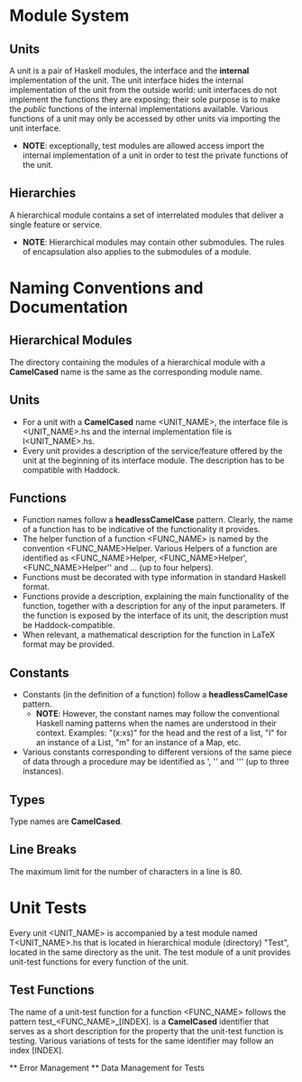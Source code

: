 # Module System
## Units
A unit is a pair of Haskell modules, the interface and the **internal** implementation of the unit. The unit interface hides the internal implementation of the unit from the outside world: unit interfaces do not implement the functions they are exposing; their sole purpose is to make the *public* functions of the internal implementations available. Various functions of a unit may only be accessed by other units via importing the unit interface.

- __NOTE__: exceptionally, test modules are allowed access import the internal implementation of a unit in order to test the private functions of the unit.

## Hierarchies
A hierarchical module contains a set of interrelated modules that deliver a single feature or service.

- __NOTE__: Hierarchical modules may contain other submodules. The rules of encapsulation also applies to the submodules of a module.

# Naming Conventions and Documentation
## Hierarchical Modules
The directory containing the modules of a hierarchical module with a **CamelCased** name is the same as the corresponding module name.
## Units
* For a unit with a **CamelCased** name <UNIT_NAME>, the interface file is <UNIT_NAME>.hs and the internal implementation file is I<UNIT_NAME>.hs.
* Every unit provides a description of the service/feature offered by the unit at the beginning of its interface module. The description has to be compatible with Haddock.
## Functions
* Function names follow a **headlessCamelCase** pattern. Clearly, the name of a function has to be indicative of the functionality it provides.
* The helper function of a function <FUNC_NAME> is named by the convention <FUNC_NAME>Helper. Various Helpers of a function are identified as <FUNC_NAME>Helper, <FUNC_NAME>Helper', <FUNC_NAME>Helper'' and ... (up to four helpers).
* Functions must be decorated with type information in standard Haskell format.
* Functions provide a description, explaining the main functionality of the function, together with a description for any of the input parameters. If the function is exposed by the interface of its unit, the description must be Haddock-compatible.
* When relevant, a mathematical description for the function in LaTeX format may be provided.

## Constants
* Constants (in the definition of a function) follow a **headlessCamelCase** pattern. 
	- __NOTE__: However, the constant names may follow the conventional Haskell naming patterns when the names are understood in their context. Examples: "(x:xs)" for the head and the rest of a list, "l" for an instance of a List, "m" for an instance of a Map, etc.
* Various constants corresponding to different versions of the same piece of data <DATA> through a procedure may be identified as <DATA>', <DATA>'' and <DATA>''' (up to three instances).

## Types
Type names are **CamelCased**.

## Line Breaks
The maximum limit for the number of characters in a line is 80. 

# Unit Tests
Every unit <UNIT_NAME> is accompanied by a test module named T<UNIT_NAME>.hs that is located in hierarchical module (directory) "Test", located in the same directory as the unit.
The test module of a unit provides unit-test functions for every function of the unit.

## Test Functions
The name of a unit-test function for a function <FUNC_NAME> follows the pattern test_<FUNC_NAME>_<IDEN>[INDEX]. <IDEN> is a **CamelCased** identifier that serves as a short description for the property that the unit-test function is testing. Various variations of tests for the same identifier may follow an index [INDEX].


** Error Management
** Data Management for Tests